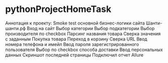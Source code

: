 # pythonProjectHomeTask
Аннотация к проекту:
Smoke test основной бизнес-логики сайта Шанти-шанти.рф
Вход на сайт
Выбор категории
Выбор подкатегории
Выбор производителя по checkbox
Парсинг названия товара
Сверка значения с заданным
Покупка товара
Переход в корзину
Сверка URL 
Ввод номера телефона и имейл
Ввод пароля зарегистрированного пользователя
Выбор по checkbox способа доставки
Ввод персональных данных
Скриншот последней страницы
Подключил отчет Allure



